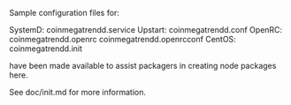 Sample configuration files for:

SystemD: coinmegatrendd.service
Upstart: coinmegatrendd.conf
OpenRC:  coinmegatrendd.openrc
         coinmegatrendd.openrcconf
CentOS:  coinmegatrendd.init

have been made available to assist packagers in creating node packages here.

See doc/init.md for more information.

